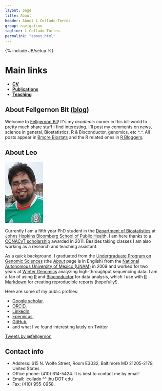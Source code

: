 ```yaml
---
layout: page
title: About
header: About L Collado-Torres
group: navigation
tagline: L Collado-Torres
permalink: "about.html"
---
```

{% include JB/setup %}

# Main links

* [__CV__](cv.html)
* [__Publications__](publications.html)
* [__Teaching__](teaching.html)

## About Fellgernon Bit ([blog](http://bit.ly/FellBit))

Welcome to [Fellgernon Bit](http://bit.ly/FellBit)! It's my _academic_ corner in this bit-world to pretty much share stuff I find interesting. I'll post my comments on news, science in general, Biostatistics, R & Bioconductor, genomics, etc ^_^. All posts appear in [Bmore Biostats](http://bmorebiostat.com/) and the R related ones in [R Bloggers](http://bit.ly/RBloggers).


## About Leo

<img class="image alignleft" src="images/me.png" width="124" height="200" alt="" />

Currently I am a fifth year PhD student in the [Department of Biostatistics](http://www.jhsph.edu/departments/biostatistics/) at [Johns Hopkins Bloomberg School of Public Health](http://www.jhsph.edu/). I am here thanks to a [CONACyT scholarship](http://www.conacyt.gob.mx/) awarded in 2011. Besides taking classes I am also working as a research and teaching assistant.

As a quick background, I graduated from the [Undergraduate Program on Genomic Sciences](http://www.lcg.unam.mx/) (the [_About_](http://www.lcg.unam.mx/about) page is in English) from the [National Autonomous University of Mexico (UNAM)](http://unam.mx/) in 2009 and worked for two years at [Winter Genomics](http://wintergenomics.com/aboutus/) analyzing high-throughput sequencing data. I am a fan of using [R](http://cran.r-project.org/) and [Bioconductor](http://www.bioconductor.org/) for data analysis, which I use with [R Markdown](http://rmarkdown.rstudio.com/) for creating reproducible reports (hopefully!).

Here are some of my public profiles:

* [Google scholar](https://scholar.google.com/citations?user=h57-MykAAAAJ),
* [ORCID](http://orcid.org/0000-0003-2140-308X),
* [LinkedIn](https://www.linkedin.com/in/lcollado),
* [Epernicus](http://www.epernicus.com/lc40),
* [GitHub](https://github.com/lcolladotor),
* and what I've found interesting lately on Twitter

<a class="twitter-timeline" href="https://twitter.com/fellgernon" data-widget-id="377532871914708992">Tweets by @fellgernon</a>
<script>!function(d,s,id){var js,fjs=d.getElementsByTagName(s)[0],p=/^http:/.test(d.location)?'http':'https';if(!d.getElementById(id)){js=d.createElement(s);js.id=id;js.src=p+"://platform.twitter.com/widgets.js";fjs.parentNode.insertBefore(js,fjs);}}(document,"script","twitter-wjs");</script>

## Contact info

* Address: 615 N. Wolfe Street, Room E3032, Baltimore MD 21205-2179, United States
* Office phone: (410) 614-5424. It is best to contact me by email!
* Email: lcollado ^^ jhu DOT edu
* Fax: (410) 955-0958.


